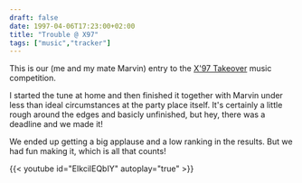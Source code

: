 ```yaml
---
draft: false
date: 1997-04-06T17:23:00+02:00
title: "Trouble @ X97"
tags: ["music","tracker"]
---
```


This is our (me and my mate Marvin) entry to the
[X'97 Takeover](http://www.takeover.nl/edition97/) music competition.

I started the tune at home and then finished it together with Marvin under
less than ideal circumstances at the party place itself. It's certainly a
little rough around the edges and basicly unfinished, but hey, there was a
deadline and we made it!

We ended up getting a big applause and a low ranking in the results. But we
had fun making it, which is all that counts!

{{< youtube id="EIkcilEQbIY" autoplay="true" >}}
